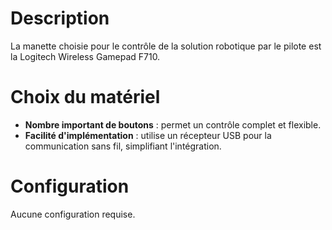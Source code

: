 # Description
La manette choisie pour le contrôle de la solution robotique par le pilote est la Logitech Wireless Gamepad F710.

# Choix du matériel
- **Nombre important de boutons** : permet un contrôle complet et flexible.
- **Facilité d'implémentation** : utilise un récepteur USB pour la communication sans fil, simplifiant l'intégration.

# Configuration
Aucune configuration requise.